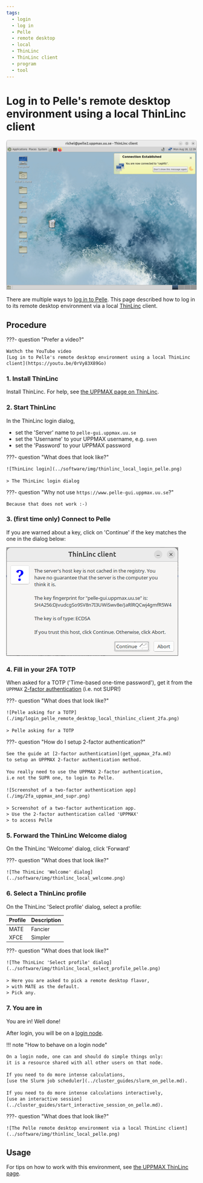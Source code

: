 ```yaml
---
tags:
  - login
  - log in
  - Pelle
  - remote desktop
  - local
  - ThinLinc
  - ThinLinc client
  - program
  - tool
---
```


# Log in to Pelle's remote desktop environment using a local ThinLinc client

![The Pelle remote desktop environment via a local ThinLinc client](../software/img/thinlinc_local_pelle.png)

There are multiple ways to [log in to Pelle](login_pelle.md).
This page described how to log in to its remote desktop environment
via a local [ThinLinc](../software/thinlinc.md) client.

## Procedure

???- question "Prefer a video?"

    Wathch the YouTube video
    [Log in to Pelle's remote desktop environment using a local ThinLinc client](https://youtu.be/0rVy83X89Go)

### 1. Install ThinLinc

Install ThinLinc. For help, see [the UPPMAX page on ThinLinc](../software/thinlinc.md).

### 2. Start ThinLinc

In the ThinLinc login dialog,

- set the 'Server' name to `pelle-gui.uppmax.uu.se`
- set the 'Username' to your UPPMAX username, e.g. `sven`
- set the 'Password' to your UPPMAX password

???- question "What does that look like?"

    ![ThinLinc login](../software/img/thinlinc_local_login_pelle.png)

    > The ThinLinc login dialog

???- question "Why not use `https://www.pelle-gui.uppmax.uu.se`?"

    Because that does not work :-)

### 3. (first time only) Connect to Pelle

If you are warned about a key, click on 'Continue'
if the key matches the one in the dialog below:

![Pelle ThinLinc fingerprint](./img/login_pelle_remote_desktop_local_thinlinc_client_fingerprint.png)

### 4. Fill in your 2FA TOTP

When asked for a TOTP ('Time-based one-time password'),
get it from the `UPPMAX` [2-factor authentication](get_uppmax_2fa.md) (i.e. not SUPR!)

???- question "What does that look like?"

    ![Pelle asking for a TOTP](./img/login_pelle_remote_desktop_local_thinlinc_client_2fa.png)

    > Pelle asking for a TOTP

???- question "How do I setup 2-factor authentication?"

    See the guide at [2-factor authentication](get_uppmax_2fa.md)
    to setup an UPPMAX 2-factor authentication method.

    You really need to use the UPPMAX 2-factor authentication,
    i.e not the SUPR one, to login to Pelle.

    ![Screenshot of a two-factor authentication app](./img/2fa_uppmax_and_supr.png)

    > Screenshot of a two-factor authentication app.
    > Use the 2-factor authentication called 'UPPMAX'
    > to access Pelle


### 5. Forward the ThinLinc Welcome dialog

On the ThinLinc 'Welcome' dialog, click 'Forward'

???- question "What does that look like?"

    ![The ThinLinc 'Welcome' dialog](../software/img/thinlinc_local_welcome.png)

### 6. Select a ThinLinc profile

On the ThinLinc 'Select profile' dialog, select a profile:

Profile|Description
-------|--------------
MATE   |Fancier
XFCE   |Simpler

???- question "What does that look like?"

    ![The ThinLinc 'Select profile' dialog](../software/img/thinlinc_local_select_profile_pelle.png)

    > Here you are asked to pick a remote desktop flavor,
    > with MATE as the default.
    > Pick any.

### 7. You are in

You are in! Well done!

After login, you will be on a [login node](../cluster_guides/login_node.md).

!!! note "How to behave on a login node"

    On a login node, one can and should do simple things only:
    it is a resource shared with all other users on that node.

    If you need to do more intense calculations,
    [use the Slurm job scheduler](../cluster_guides/slurm_on_pelle.md).

    If you need to do more intense calculations interactively,
    [use an interactive session](../cluster_guides/start_interactive_session_on_pelle.md).

???- question "What does that look like?"

    ![The Pelle remote desktop environment via a local ThinLinc client](../software/img/thinlinc_local_pelle.png)

## Usage

For tips on how to work with this environment,
see [the UPPMAX ThinLinc page](../software/thinlinc.md).
